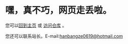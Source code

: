 # **嘿，真不巧，网页走丢啦。** #

您可以[回到主页](http://hbzsoft.cf/) 或 [访问仓库](https://github.com/hbzsoft/hbzsoft.github.io) 。

您还可以联系站长。E-mail:<hanbangze0619@hotmail.com>